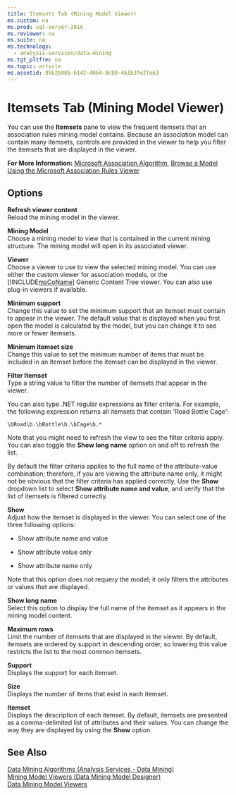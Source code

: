 ```yaml
---
title: Itemsets Tab (Mining Model Viewer)
ms.custom: na
ms.prod: sql-server-2016
ms.reviewer: na
ms.suite: na
ms.technology: 
  - analysis-services/data-mining
ms.tgt_pltfrm: na
ms.topic: article
ms.assetid: 95b2b805-b142-4064-9c80-4b1b3fe2fe63
---
```

# Itemsets Tab (Mining Model Viewer)
  You can use the **Itemsets** pane to view the frequent itemsets that an association rules mining model contains. Because an association model can contain many itemsets, controls are provided in the viewer to help you filter the itemsets that are displayed in the viewer.  
  
 **For More Information:** [Microsoft Association Algorithm](../../Topics/TopicNameNotContainA/Microsoft-Association-Algorithm.md), [Browse a Model Using the Microsoft Association Rules Viewer](../../Topics/TopicNameContainA/Browse-a-Model-Using-the-Microsoft-Association-Rules-Viewer.md)  
  
## Options  
 **Refresh viewer content**  
 Reload the mining model in the viewer.  
  
 **Mining Model**  
 Choose a mining model to view that is contained in the current mining structure. The mining model will open in its associated viewer.  
  
 **Viewer**  
 Choose a viewer to use to view the selected mining model. You can use either the custom viewer for association models, or the [!INCLUDE[msCoName](../../Topics/TopicNameContainA/includes/msCoName_md.md)] Generic Content Tree viewer. You can also use plug-in viewers if available.  
  
 **Minimum support**  
 Change this value to set the minimum support that an itemset must contain to appear in the viewer. The default value that is displayed when you first open the model is calculated by the model, but you can change it to see more or fewer itemsets.  
  
 **Minimum itemset size**  
 Change this value to set the minimum number of items that must be included in an itemset before the itemset can be displayed in the viewer.  
  
 **Filter Itemset**  
 Type a string value to filter the number of itemsets that appear in the viewer.  
  
 You can also type .NET regular expressions as filter criteria. For example, the following expression returns all itemsets that contain 'Road Bottle Cage':  
  
 `\bRoad\b.\bBottle\b.\bCage\b.*`  
  
 Note that you might need to refresh the view to see the filter criteria apply. You can also toggle the **Show long name** option on and off to refresh the list.  
  
 By default the filter criteria applies to the full name of the attribute-value combination; therefore, if you are viewing the attribute name only, it might not be obvious that the filter criteria has applied correctly. Use the **Show** dropdown list to select **Show attribute name and value**, and verify that the list of itemsets is filtered correctly.  
  
 **Show**  
 Adjust how the itemset is displayed in the viewer. You can select one of the three following options:  
  
-   Show attribute name and value  
  
-   Show attribute value only  
  
-   Show attribute name only  
  
 Note that this option does not requery the model; it only filters the attributes or values that are displayed.  
  
 **Show long name**  
 Select this option to display the full name of the itemset as it appears in the mining model content.  
  
 **Maximum rows**  
 Limit the number of itemsets that are displayed in the viewer. By default, itemsets are ordered by support in descending order, so lowering this value restricts the list to the most common itemsets.  
  
 **Support**  
 Displays the support for each itemset.  
  
 **Size**  
 Displays the number of items that exist in each itemset.  
  
 **Itemset**  
 Displays the description of each itemset. By default, itemsets are presented as a comma-delimited list of attributes and their values. You can change the way they are displayed by using the **Show** option.  
  
## See Also  
 [Data Mining Algorithms &#40;Analysis Services - Data Mining&#41;](../../Topics/TopicNameNotContainA/Data-Mining-Algorithms--Analysis-Services---Data-Mining-.md)   
 [Mining Model Viewers &#40;Data Mining Model Designer&#41;](../../Topics/TopicNameNotContainA/Mining-Model-Viewers--Data-Mining-Model-Designer-.md)   
 [Data Mining Model Viewers](../../Topics/TopicNameNotContainA/Data-Mining-Model-Viewers.md)  
  
  